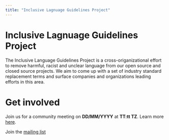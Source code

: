 ```yaml
---
title: "Inclusive Lagnuage Guidelines Project"
---
```



# Inclusive Lagnuage Guidelines Project

The Inclusive Language Guidelines Project is a cross-origanizational effort to remove harmful, racist and unclear language from our open source and closed source projects. We aim to come up with a set of industry standard replacement terms and surface companies and organizations leading efforts in this area. 


# Get involved

Join us for a community meeting on **DD/MM/YYYY** at **TT:tt TZ**. Learn more [here](http://google.com).

Join the [mailing list](https://groups.google.com/g/inclusivenaming)




